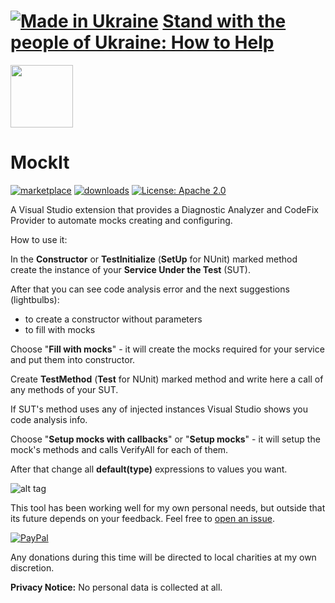 # [![Made in Ukraine](https://img.shields.io/badge/made_in-ukraine-ffd700.svg?labelColor=0057b7&style=for-the-badge)](https://stand-with-ukraine.pp.ua) [Stand with the people of Ukraine: How to Help](https://stand-with-ukraine.pp.ua)

<img src="https://yevhencherkes.gallerycdn.vsassets.io/extensions/yevhencherkes/mockit/2.0.0.0/1667833072887/Microsoft.VisualStudio.Services.Icons.Default" width="100" height="100" />

# MockIt

[![marketplace](https://img.shields.io/visual-studio-marketplace/v/YevhenCherkes.MockIt.svg?label=Marketplace&style=for-the-badge)](https://marketplace.visualstudio.com/items?itemName=YevhenCherkes.MockIt)
[![downloads](https://img.shields.io/visual-studio-marketplace/d/YevhenCherkes.MockIt?label=Downloads&style=for-the-badge)](https://marketplace.visualstudio.com/items?itemName=YevhenCherkes.MockIt)
[![License: Apache 2.0](https://img.shields.io/github/license/ycherkes/MockIt?style=for-the-badge)](https://github.com/ycherkes/MockIt/blob/master/LICENSE.txt)

A Visual Studio extension that provides a Diagnostic Analyzer and CodeFix Provider to automate mocks creating and configuring.

How to use it:

In the **Constructor** or **TestInitialize** (**SetUp** for NUnit) marked method create the instance of your **Service Under the Test** (SUT).

After that you can see code analysis error and the next suggestions (lightbulbs):
 - to create a constructor without parameters
 - to fill with mocks
	
Choose "**Fill with mocks**" - it will create the mocks required for your service and put them into constructor.

Create **TestMethod** (**Test** for NUnit) marked method and write here a call of any methods of your SUT.

If SUT's method uses any of injected instances Visual Studio shows you code analysis info.

Choose "**Setup mocks with callbacks**" or "**Setup mocks**" - it will setup the mock's methods and calls VerifyAll for each of them.

After that change all **default(type)** expressions to values you want.

![alt tag](https://raw.githubusercontent.com/ycherkes/MockIt/master/Mockit.gif)

This tool has been working well for my own personal needs, but outside that its future depends on your feedback. Feel free to [open an issue](https://github.com/ycherkes/MockIt/issues).

[![PayPal](https://img.shields.io/badge/Donate-PayPal-ffd700.svg?labelColor=0057b7&style=for-the-badge)](https://www.paypal.com/donate/?business=KXGF7CMW8Y8WJ&no_recurring=0&item_name=Help+MockIt+library+become+better.&currency_code=USD)

Any donations during this time will be directed to local charities at my own discretion.

**Privacy Notice:** No personal data is collected at all.
